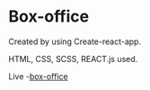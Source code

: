 # Box-office<br/>
Created by using Create-react-app.<br/>

HTML, CSS, SCSS, REACT.js used.<br/>

Live -[box-office](https://karlex1.github.io/Box-officee/#/)
